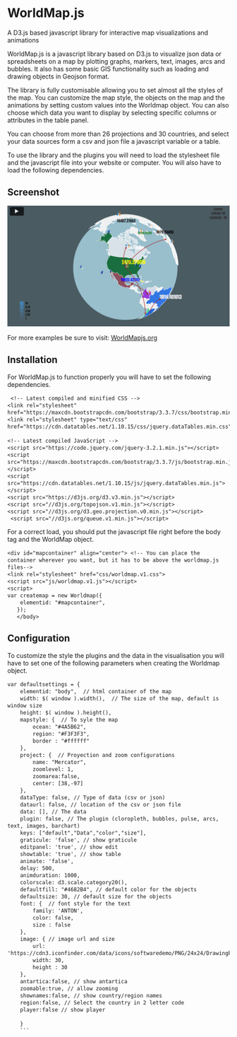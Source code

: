 # WorldMap.js
A D3.js based javascript library for interactive map visualizations and animations

WorldMap.js is a javascript library based on D3.js to visualize json data or spreadsheets on a map by plotting graphs, markers, text, images, arcs and bubbles. It also has some basic GIS functionality such as loading and drawing objects in Geojson format.

The library is fully customisable allowing you to set almost all the styles of the map. You can customize the map style, the objects on the map and the animations by setting custom values into the Worldmap object. You can also choose which data you want to display by selecting specific columns or attributes in the table panel.

You can choose from more than 26 projections and 30 countries, and select your data sources form a csv and json file a javascript variable or a table.

To use the library and the plugins you will need to load the stylesheet file and the javascript file into your website or computer. You will also have to load the following dependencies.

## Screenshot

![alt tag](https://raw.githubusercontent.com/allendecid/WorldMap.js/master/worldmap.png)

For more examples be sure to visit: [WorldMapjs.org](http://worldmapjs.org "Worldmap.js")

## Installation

For WorldMap.js to function properly you will have to set the following dependencies.

```
 <!-- Latest compiled and minified CSS -->
<link rel="stylesheet" href="https://maxcdn.bootstrapcdn.com/bootstrap/3.3.7/css/bootstrap.min.css">
<link rel="stylesheet" type="text/css" href="https://cdn.datatables.net/1.10.15/css/jquery.dataTables.min.css">

<!-- Latest compiled JavaScript -->
<script src="https://code.jquery.com/jquery-3.2.1.min.js"></script>
<script src="https://maxcdn.bootstrapcdn.com/bootstrap/3.3.7/js/bootstrap.min.js"></script>
<script src="https://cdn.datatables.net/1.10.15/js/jquery.dataTables.min.js"></script>
<script src="https://d3js.org/d3.v3.min.js"></script>
<script src="//d3js.org/topojson.v1.min.js"></script>
<script src="//d3js.org/d3.geo.projection.v0.min.js"></script>
 <script src="//d3js.org/queue.v1.min.js"></script> 
 ```
For a correct load, you should put the javascript file right before the body tag and the WorldMap object.
```
<div id="mapcontainer" align="center"> <!-- You can place the container wherever you want, but it has to be above the worldmap.js files-->
<link rel="stylesheet" href="css/worldmap.v1.css"> 
<script src="js/worldmap.v1.js"></script>
<script>
var createmap = new Worldmap({  
    elementid: "#mapcontainer",
   });
   </body>
```
## Configuration

To customize the style the plugins and the data in the visualisation you will have to set one of the following parameters when creating the Worldmap object.

```
var defaultsettings = {
    elementid: "body",  // html container of the map
    width: $( window ).width(),  // The size of the map, default is window size
    height: $( window ).height(),
    mapstyle: {  // To syle the map
        ocean: "#4A5B62",
        region: "#F3F3F3",
        border : "#ffffff"
    },
    project: {  // Proyection and zoom configurations
        name: "Mercator",
        zoomlevel: 1,
        zoomarea:false,
        center: [38,-97]
    },
    dataType: false, // Type of data (csv or json)
    dataurl: false, // location of the csv or json file
    data: [], // The data
    plugin: false, // The plugin (cloropleth, bubbles, pulse, arcs, text, images, barchart)
    keys: ["default","Data","color","size"],
    graticule: 'false', // show graticule
    editpanel: 'true', // show edit
    showtable: 'true', // show table
    animate: 'false', 
    delay: 500, 
    animduration: 1000,
    colorscale: d3.scale.category20(),
    defaultfill: "#4682B4", // default color for the objects
    defaultsize: 30, // default size for the objects
    font: {  // font style for the text
        family: 'ANTON',
        color: false,
        size : false
    },
    image: { // image url and size
        url: 'https://cdn3.iconfinder.com/data/icons/softwaredemo/PNG/24x24/DrawingPin1_Blue.png',
        width: 30,
        height : 30
    },
    antartica:false, // show antartica
    zoomable:true, // allow zooming
    shownames:false, // show country/region names
    region:false, // Select the country in 2 letter code
    player:false // show player

    }
    ```
